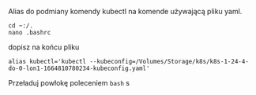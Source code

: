 Alias do podmiany komendy kubectl na komende używającą pliku yaml.

```
cd ~:/.
nano .bashrc
```

dopisz na końcu pliku

```
alias kubectl='kubectl --kubeconfig=/Volumes/Storage/k8s/k8s-1-24-4-do-0-lon1-1664810780234-kubeconfig.yaml'
```

Przeładuj powłokę poleceniem `bash` s